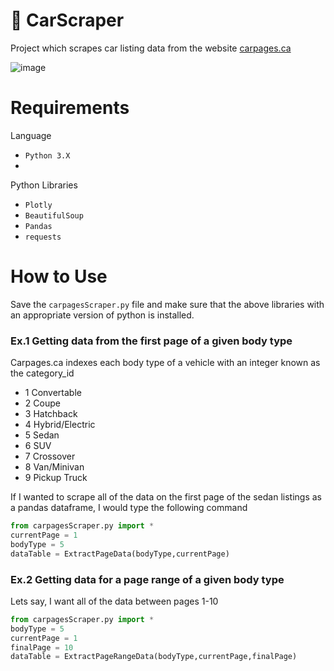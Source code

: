 # 🚗 CarScraper
 Project which scrapes car listing data from the website [carpages.ca](https://carpages.ca/) 
 
![image](https://github.com/Meelkhal/CarScraper/assets/52140659/5293f032-9c05-468b-bca0-62c64fd2cb1e)



# Requirements
Language

* `Python 3.X`
* 
Python Libraries
* `Plotly`
* `BeautifulSoup`
* `Pandas`
* `requests`

# How to Use

Save the `carpagesScraper.py` file and make sure that the above libraries with an appropriate version of python is installed.

### Ex.1 Getting data from the first page of a given body type

Carpages.ca indexes each body type of a vehicle with an integer known as the category_id

* 1 Convertable
* 2 Coupe
* 3 Hatchback
* 4 Hybrid/Electric
* 5 Sedan
* 6 SUV
* 7 Crossover
* 8 Van/Minivan
* 9 Pickup Truck

If I wanted to scrape all of the data on the first page of the sedan listings as a pandas dataframe, I would type the following command
```python
from carpagesScraper.py import *
currentPage = 1
bodyType = 5
dataTable = ExtractPageData(bodyType,currentPage)
```

### Ex.2 Getting data for a page range of a given body type
Lets say, I want all of the data between pages 1-10
```python
from carpagesScraper.py import *
bodyType = 5
currentPage = 1
finalPage = 10
dataTable = ExtractPageRangeData(bodyType,currentPage,finalPage)
```
